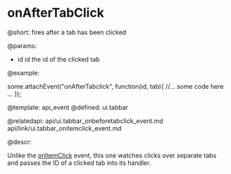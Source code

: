 onAfterTabClick
=============


@short:
	fires after a tab has been clicked

@params:
- id	id	the id of the clicked tab

@example: 
	
some.attachEvent("onAfterTabclick", function(id, tab){
    //... some code here ... 
});

@template:	api_event
@defined:	ui.tabbar

@relatedapi:
	api/ui.tabbar_onbeforetabclick_event.md
    api/link/ui.tabbar_onitemclick_event.md
	
@descr:

Unlike the [onItemClick](api/link/ui.tabbar_onitemclick_event.md) event, this one watches clicks over separate tabs and passes the ID of a clicked tab into its handler. 
